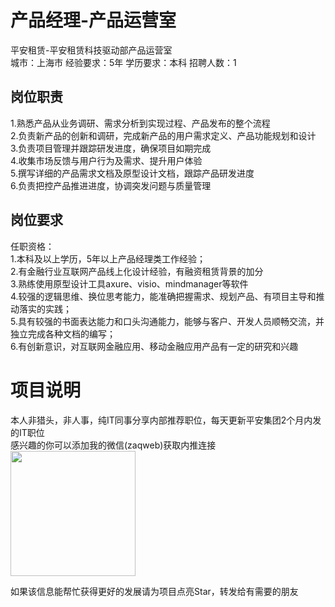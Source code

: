 # 产品经理-产品运营室
平安租赁-平安租赁科技驱动部产品运营室  
城市：上海市 经验要求：5年 学历要求：本科  招聘人数：1

## 岗位职责
1.熟悉产品从业务调研、需求分析到实现过程、产品发布的整个流程   
2.负责新产品的创新和调研，完成新产品的用户需求定义、产品功能规划和设计   
3.负责项目管理并跟踪研发进度，确保项目如期完成   
4.收集市场反馈与用户行为及需求、提升用户体验   
5.撰写详细的产品需求文档及原型设计文档，跟踪产品研发进度   
6.负责把控产品推进进度，协调突发问题与质量管理

## 岗位要求
任职资格：   
1.本科及以上学历，5年以上产品经理类工作经验；   
2.有金融行业互联网产品线上化设计经验，有融资租赁背景的加分   
3.熟练使用原型设计工具axure、visio、mindmanager等软件   
4.较强的逻辑思维、换位思考能力，能准确把握需求、规划产品、有项目主导和推动落实的实践；   
5.具有较强的书面表达能力和口头沟通能力，能够与客户、开发人员顺畅交流，并独立完成各种文档的编写；   
6.有创新意识，对互联网金融应用、移动金融应用产品有一定的研究和兴趣

# 项目说明

本人非猎头，非人事，纯IT同事分享内部推荐职位，每天更新平安集团2个月内发的IT职位  
感兴趣的你可以添加我的微信(zaqweb)获取内推连接  
<img src="https://github.com/zaqweb/PA-IT-JOBS/blob/master/WechatICode.jpeg"  height="200" width="200">

如果该信息能帮忙获得更好的发展请为项目点亮Star，转发给有需要的朋友




